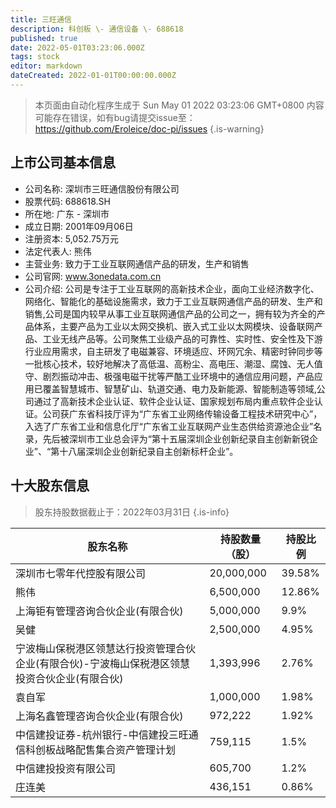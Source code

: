 ```yaml
---
title: 三旺通信
description: 科创板 \- 通信设备 \- 688618
published: true
date: 2022-05-01T03:23:06.000Z
tags: stock
editor: markdown
dateCreated: 2022-01-01T00:00:00.000Z
---
```


> 本页面由自动化程序生成于 Sun May 01 2022 03:23:06 GMT+0800
> 内容可能存在错误，如有bug请提交issue至：https://github.com/Eroleice/doc-pi/issues
{.is-warning}

## 上市公司基本信息
- 公司名称: 深圳市三旺通信股份有限公司
- 股票代码: 688618.SH
- 所在地: 广东 - 深圳市
- 成立日期: 2001年09月06日
- 注册资本: 5,052.75万元
- 法定代表人: 熊伟
- 主营业务: 致力于工业互联网通信产品的研发，生产和销售
- 公司官网: www.3onedata.com.cn
- 公司介绍: 公司是专注于工业互联网的高新技术企业，面向工业经济数字化、网络化、智能化的基础设施需求，致力于工业互联网通信产品的研发、生产和销售,公司是国内较早从事工业互联网通信产品的公司之一，拥有较为齐全的产品体系，主要产品为工业以太网交换机、嵌入式工业以太网模块、设备联网产品、工业无线产品等。公司聚焦工业级产品的可靠性、实时性、安全性及下游行业应用需求，自主研发了电磁兼容、环境适应、环网冗余、精密时钟同步等一批核心技术，较好地解决了高低温、高粉尘、高电压、潮湿、腐蚀、无人值守、剧烈振动冲击、极强电磁干扰等严酷工业环境中的通信应用问题，产品应用已覆盖智慧城市、智慧矿山、轨道交通、电力及新能源、智能制造等领域,公司通过了高新技术企业认证、软件企业认证、国家规划布局内重点软件企业认证。公司获广东省科技厅评为“广东省工业网络传输设备工程技术研究中心”，入选了广东省工业和信息化厅“广东省工业互联网产业生态供给资源池企业”名录，先后被深圳市工业总会评为“第十五届深圳企业创新纪录自主创新新锐企业”、“第十八届深圳企业创新纪录自主创新标杆企业”。


## 十大股东信息
> 股东持股数据截止于：2022年03月31日
{.is-info}

| 股东名称 | 持股数量（股） | 持股比例 |
| --- | --- | --- |
| 深圳市七零年代控股有限公司 | 20,000,000 | 39.58% |
| 熊伟 | 6,500,000 | 12.86% |
| 上海钜有管理咨询合伙企业(有限合伙) | 5,000,000 | 9.9% |
| 吴健 | 2,500,000 | 4.95% |
| 宁波梅山保税港区领慧达行投资管理合伙企业(有限合伙)-宁波梅山保税港区领慧投资合伙企业(有限合伙) | 1,393,996 | 2.76% |
| 袁自军 | 1,000,000 | 1.98% |
| 上海名鑫管理咨询合伙企业(有限合伙) | 972,222 | 1.92% |
| 中信建投证券-杭州银行-中信建投三旺通信科创板战略配售集合资产管理计划 | 759,115 | 1.5% |
| 中信建投投资有限公司 | 605,700 | 1.2% |
| 庄连美 | 436,151 | 0.86% |




